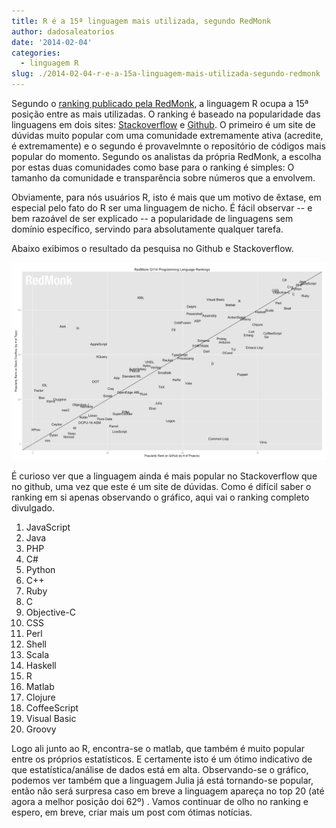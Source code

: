 ```yaml
---
title: R é a 15ª linguagem mais utilizada, segundo RedMonk
author: dadosaleatorios
date: '2014-02-04'
categories:
  - linguagem R
slug: ./2014-02-04-r-e-a-15a-linguagem-mais-utilizada-segundo-redmonk
---
```


Segundo o [ranking publicado pela RedMonk](http://redmonk.com/sogrady/2014/01/22/language-rankings-1-14/?utm_source=feedburner&utm_medium=feed&utm_campaign=Feed%3A+tecosystems+%28tecosystems%29), a linguagem R ocupa a 15ª posição entre as mais utilizadas. O ranking é baseado na popularidade das linguagens em dois sites: [Stackoverflow](http://stackoverflow.com/) e [Github](https://github.com/). O primeiro é um site de dúvidas muito popular com uma comunidade extremamente ativa (acredite, é extremamente) e o segundo é provavelmnte o repositório de códigos mais popular do momento. Segundo os analistas da própria RedMonk, a escolha por estas duas comunidades como base para o ranking é simples: O tamanho da comunidade e transparência sobre números que a envolvem.

Obviamente, para nós usuários R, isto é mais que um motivo de êxtase, em especial pelo fato do R ser uma linguagem de nicho. É fácil observar -- e bem razoável de ser explicado -- a popularidade de linguagens sem domínio específico, servindo para absolutamente qualquer tarefa.

Abaixo exibimos o resultado da pesquisa no Github e Stackoverflow.

![](./imagem-01.png)

É curioso ver que a linguagem ainda é mais popular no Stackoverflow que no github, uma vez que este é um site de dúvidas. Como é difícil saber o ranking em si apenas observando o gráfico, aqui vai o ranking completo divulgado.

  1. JavaScript
  2. Java
  3. PHP
  4. C#
  5. Python
  6. C++
  7. Ruby
  8. C
  9. Objective-C
  10. CSS
  11. Perl
  12. Shell
  13. Scala
  14. Haskell
  15. R
  16. Matlab
  17. Clojure
  18. CoffeeScript
  19. Visual Basic
  20. Groovy

Logo ali junto ao R, encontra-se o matlab, que também é muito popular entre os próprios estatísticos. E certamente isto é um ótimo indicativo de que estatística/análise de dados está em alta. Observando-se o gráfico, podemos ver também que a linguagem Julia já está tornando-se popular, então não será surpresa caso em breve a linguagem apareça no top 20 (até agora a melhor posição doi 62º) . Vamos continuar de olho no ranking e espero, em breve, criar mais um post com ótimas notícias.
